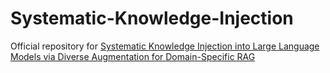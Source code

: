 # Systematic-Knowledge-Injection
Official repository for [Systematic Knowledge Injection into Large Language Models via Diverse Augmentation for Domain-Specific RAG](https://openreview.net/pdf?id=KG0CjqqfG9)
